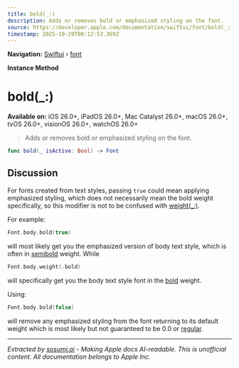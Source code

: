 ```yaml
---
title: bold(_:)
description: Adds or removes bold or emphasized styling on the font.
source: https://developer.apple.com/documentation/swiftui/font/bold(_:)
timestamp: 2025-10-29T00:12:53.369Z
---
```


**Navigation:** [Swiftui](/documentation/swiftui) › [font](/documentation/swiftui/font)

**Instance Method**

# bold(_:)

**Available on:** iOS 26.0+, iPadOS 26.0+, Mac Catalyst 26.0+, macOS 26.0+, tvOS 26.0+, visionOS 26.0+, watchOS 26.0+

> Adds or removes bold or emphasized styling on the font.

```swift
func bold(_ isActive: Bool) -> Font
```

## Discussion

For fonts created from text styles, passing `true` could mean applying emphasized styling, which does not necessarily mean the bold weight specifically, so this modifier is not to be confused with [weight(_:)](/documentation/SwiftUI/Font/weight(_:)).

For example:

```swift
Font.body.bold(true)
```

will most likely get you the emphasized version of body text style, which is often in [semibold](/documentation/SwiftUI/Font/Weight/semibold) weight. While

```swift
Font.body.weight(.bold)
```

will specifically get you the body text style font in the [bold](/documentation/SwiftUI/Font/Weight/bold) weight.

Using:

```swift
Font.body.bold(false)
```

will remove any emphasized styling from the font returning to its default weight which is most likely but not guaranteed to be 0.0 or [regular](/documentation/swiftui/font/weight/regular).

---

*Extracted by [sosumi.ai](https://sosumi.ai) - Making Apple docs AI-readable.*
*This is unofficial content. All documentation belongs to Apple Inc.*
